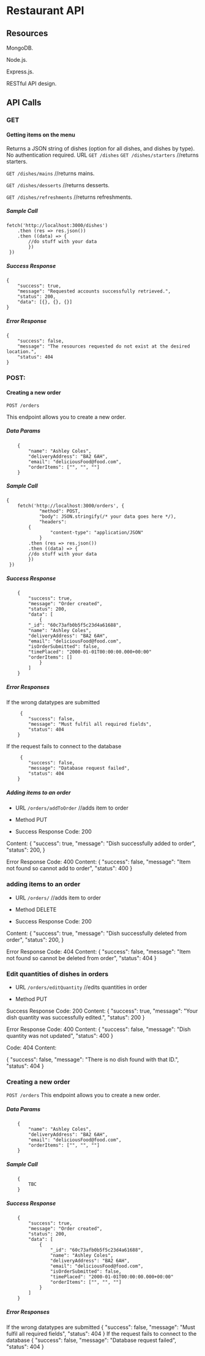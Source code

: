# Restaurant API

## Resources
MongoDB. 

Node.js. 

Express.js. 

RESTful API design.

## API Calls

### GET

#### Getting items on the menu

Returns a JSON string of dishes (option for all dishes, and dishes by type). No authentication required.
URL
`GET /dishes` 
`GET /dishes/starters`  //returns starters. 

`GET /dishes/mains`  //returns mains. 

`GET /dishes/desserts`  //returns desserts. 

`GET /dishes/refreshments`  //returns refreshments. 


##### Sample Call
	
	fetch('http://localhost:3000/dishes')
		.then (res => res.json())
		.then ((data) => {
			//do stuff with your data
			})
   	 })

##### Success Response
	
	{
		"success": true,
		"message": "Requested accounts successfully retrieved.",
		"status": 200,
		"data": [{}, {}, {}]
	}
	
##### Error Response

	{
		"success": false,
		"message": "The resources requested do not exist at the desired location.",
		"status": 404
	}
	

### POST: 

#### Creating a new order

`POST /orders`

This endpoint allows you to create a new order.


##### Data Params

        {
            "name": "Ashley Coles",
			"deliveryAddress": "BA2 6AH",
			"email": "deliciousFood@food.com",
			"orderItems": ["", "", ""]
        }


##### Sample Call

	{
		fetch('http://localhost:3000/orders', {
        		"method": POST,
        		"body": JSON.stringify(/* your data goes here */),
        		"headers": 
			{
            		"content-type": "application/JSON"
        		}
			.then (res => res.json())
			.then ((data) => {
			//do stuff with your data
			})
   	 })

##### Success Response

        {
            "success": true,
            "message": "Order created",
            "status": 200,
            "data": [
                {
		 	"_id": "60c73afb0b5f5c23d4a61688",
			"name": "Ashley Coles",
			"deliveryAddress": "BA2 6AH",
			"email": "deliciousFood@food.com",
			"isOrderSubmitted": false,
			"timePlaced": "2000-01-01T00:00:00.000+00:00"
			"orderItems": []
                }
            ]
        }
        

##### Error Responses

If the wrong datatypes are submitted

         {
            "success": false,
            "message": "Must fulfil all required fields",
            "status": 404
        }
		
If the request fails to connect to the database

         {
            "success": false,
            "message": "Database request failed",
            "status": 404
        }		


##### Adding items to an order

- URL
    `/orders/addToOrder`  //adds item to order
  
- Method
    PUT

- Success Response
Code: 200

Content:
{
"success": true,
"message": "Dish successfully added to order",
"status": 200,
}

Error Response
Code: 400
Content:
{
"success": false,
"message": "Item not found so cannot add to order",
"status": 400
}

### adding items to an order
- URL
  `/orders/`  //adds item to order

- Method
  DELETE

- Success Response
  Code: 200

Content:
{
"success": true,
"message": "Dish successfully deleted from order",
"status": 200,
}

Error Response
Code: 404
Content:
{
"success": false,
"message": "Item not found so cannot be deleted from order",
"status": 404
}

### Edit quantities of dishes in orders
- URL
  `/orders/editQuantity`  //edits quantities in order

- Method
  PUT

Success Response
Code: 200
Content:
{
"success": true,
"message": "Your dish quantity was successfully edited.",
"status": 200
}

Error Response
Code: 400
Content:
{
"success": false,
"message": "Dish quantity was not updated",
"status": 400
}

Code: 404
Content:

{
"success": false,
"message": "There is no dish found with that ID.",
"status": 404
}


### Creating a new order
`POST /orders`
This endpoint allows you to create a new order.
##### Data Params
        {
            "name": "Ashley Coles",
			"deliveryAddress": "BA2 6AH",
			"email": "deliciousFood@food.com",
			"orderItems": ["", "", ""]
        }
##### Sample Call
		{
			TBC
		}
##### Success Response
        {
            "success": true,
            "message": "Order created",
            "status": 200,
            "data": [
                {
		            "_id": "60c73afb0b5f5c23d4a61688",
					"name": "Ashley Coles",
					"deliveryAddress": "BA2 6AH",
					"email": "deliciousFood@food.com",
					"isOrderSubmitted": false,
					"timePlaced": "2000-01-01T00:00:00.000+00:00"
					"orderItems": ["", "", ""]
                }
            ]
        }
##### Error Responses
If the wrong datatypes are submitted
{
"success": false,
"message": "Must fulfil all required fields",
"status": 404
}
If the request fails to connect to the database
{
"success": false,
"message": "Database request failed",
"status": 404
}		
